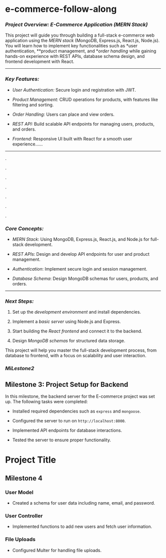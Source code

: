 # e-commerce-follow-along

### *Project Overview: E-Commerce Application (MERN Stack)*



This project will guide you through building a full-stack e-commerce web application using the *MERN stack* (MongoDB, Express.js, React.js, Node.js). You will learn how to implement key functionalities such as *user authentication, **product management, and **order handling* while gaining hands-on experience with REST APIs, database schema design, and frontend development with React.



---



### *Key Features:*

- *User Authentication:* Secure login and registration with JWT.

- *Product Management:* CRUD operations for products, with features like filtering and sorting.

- *Order Handling:* Users can place and view orders.

- *REST API:* Build scalable API endpoints for managing users, products, and orders.

- *Frontend:* Responsive UI built with React for a smooth user experience......



---

.

.

.

.

.

.

.



### *Core Concepts:*

- *MERN Stack*: Using MongoDB, Express.js, React.js, and Node.js for full-stack development.

- *REST APIs*: Design and develop API endpoints for user and product management.

- *Authentication*: Implement secure login and session management.

- *Database Schema*: Design MongoDB schemas for users, products, and orders.



---



### *Next Steps:*

1. Set up the *development environment* and install dependencies.

2. Implement a *basic server* using Node.js and Express.

3. Start building the *React frontend* and connect it to the backend.

4. Design *MongoDB schemas* for structured data storage.



This project will help you master the full-stack development process, from database to frontend, with a focus on scalability and user interaction.



### *MiLestone2*

## Milestone 3: Project Setup for Backend



In this milestone, the backend server for the E-commerce project was set up. The following tasks were completed:

- Installed required dependencies such as `express` and `mongoose`.

- Configured the server to run on `http://localhost:8000`.

- Implemented API endpoints for database interactions.

- Tested the server to ensure proper functionality.





# Project Title



## Milestone 4



### User Model

- Created a schema for user data including name, email, and password.



### User Controller

- Implemented functions to add new users and fetch user information.



### File Uploads

- Configured Multer for handling file uploads.